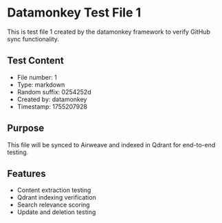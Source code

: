# Datamonkey Test File 1

This is test file 1 created by the datamonkey framework to verify GitHub sync functionality.

## Test Content
- File number: 1
- Type: markdown
- Random suffix: 0254252d
- Created by: datamonkey
- Timestamp: 1755207928

## Purpose
This file will be synced to Airweave and indexed in Qdrant for end-to-end testing.

## Features
- Content extraction testing
- Qdrant indexing verification
- Search relevance scoring
- Update and deletion testing
